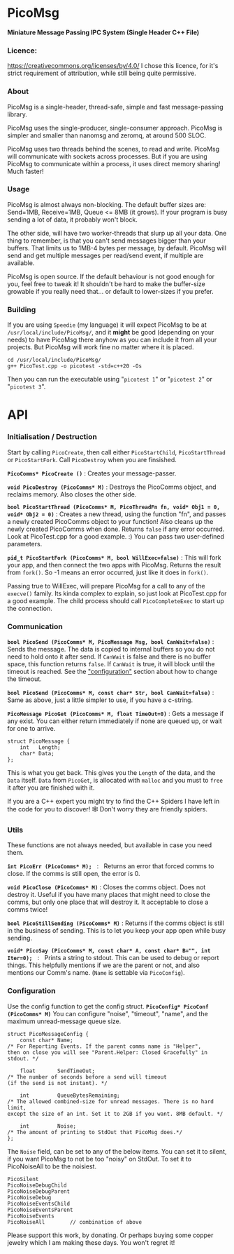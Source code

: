 # PicoMsg
**Miniature Message Passing IPC System (Single Header C++ File)**

### Licence:
https://creativecommons.org/licenses/by/4.0/ I chose this licence, for it's strict requirement of attribution, while still being quite permissive.

### About
PicoMsg is a single-header, thread-safe, simple and fast message-passing library.

PicoMsg uses the single-producer, single-consumer approach. PicoMsg is simpler and smaller than nanomsg and zeromq, at around 500 SLOC.

PicoMsg uses two threads behind the scenes, to read and write. PicoMsg will communicate with sockets across processes. But if you are using PicoMsg to communicate within a process, it uses direct memory sharing! Much faster!

### Usage

PicoMsg is almost always non-blocking. The default buffer sizes are: Send=1MB, Receive=1MB, Queue <= 8MB (it grows). If your program is busy sending a lot of data, it probably won't block.

The other side, will have two worker-threads that slurp up all your data. One thing to remember, is that you can't send messages bigger than your buffers. That limits us to 1MB-4 bytes per message, by default. PicoMsg will send and get multiple messages per read/send event, if multiple are available.

PicoMsg is open source. If the default behaviour is not good enough for you, feel free to tweak it! It shouldn't be hard to make the buffer-size growable if you really need that... or default to lower-sizes if you prefer.

### Building

If you are using `Speedie` (my language) it will expect PicoMsg to be at `/usr/local/include/PicoMsg/`, and it **might** be good (depending on your needs) to have PicoMsg there anyhow as you can include it from all your projects. But PicoMsg will work fine no matter where it is placed.

	cd /usr/local/include/PicoMsg/
	g++ PicoTest.cpp -o picotest -std=c++20 -Os

Then you can run the executable using "`picotest 1`" or "`picotest 2`" or "`picotest 3`".

# API

### Initialisation / Destruction

Start by calling `PicoCreate`, then call either `PicoStartChild`, `PicoStartThread` or `PicoStartFork`. Call `PicoDestroy` when you are finsished.

**`PicoComms* PicoCreate ()`**   :   Creates your message-passer.

**`void PicoDestroy (PicoComms* M)`**   :   Destroys the PicoComms object, and reclaims memory. Also closes the other side.

**`bool PicoStartThread (PicoComms* M, PicoThreadFn fn, void* Obj1 = 0, void* Obj2 = 0)`**   :   Creates a new thread, using the function "fn", and passes a newly created PicoComms object to your function! Also cleans up the newly created PicoComms when done. Returns `false` if any error occurred. Look at PicoTest.cpp for a good example. :) You can pass two user-defined parameters.

**`pid_t PicoStartFork (PicoComms* M, bool WillExec=false)`**   :   This will fork your app, and then connect the two apps with PicoMsg. Returns the result from `fork()`. So -1 means an error occurred, just like it does in `fork()`.

Passing true to WillExec, will prepare PicoMsg for a call to any of the `execve()` family. Its kinda complex to explain, so just look at PicoTest.cpp for a good example. The child process should call `PicoCompleteExec` to start up the connection.


### Communication

**`bool PicoSend (PicoComms* M, PicoMessage Msg, bool CanWait=false)`**   :   Sends the message. The data is copied to internal buffers so you do not need to hold onto it after send. If `CanWait` is false and there is no buffer space, this function returns `false`. If `CanWait` is true, it will block until the timeout is reached. See the ["configuration"](#Configuration) section about how to change the timeout.

**`bool PicoSend (PicoComms* M, const char* Str, bool CanWait=false)`**   :   Same as above, just a little simpler to use, if you have a c-string.

**`PicoMessage PicoGet (PicoComms* M, float TimeOut=0)`**   :   Gets a message if any exist. You can either return immediately if none are queued up, or wait for one to arrive.

    struct PicoMessage {
        int   Length;
        char* Data;
    };

This is what you get back. This gives you the `Length` of the data, and the `Data` itself. `Data` from `PicoGet`, is allocated with `malloc` and you must to `free` it after you are finished with it.

If you are a C++ expert you might try to find the C++ Spiders I have left in the code for you to discover! 🕸️ Don't worry they are friendly spiders.


### Utils

These functions are not always needed, but available in case you need them.

**`int PicoErr (PicoComms* M);`**   :   Returns an error that forced comms to close. If the comms is still open, the error is 0.

**`void PicoClose (PicoComms* M)`**   :   Closes the comms object. Does not destroy it. Useful if you have many places that might need to close the comms, but only one place that will destroy it. It acceptable to close a comms twice!

**`bool PicoStillSending (PicoComms* M)`**   :   Returns if the comms object is still in the business of sending. This is to let you keep your app open while busy sending.
    
**`void* PicoSay (PicoComms* M, const char* A, const char* B="", int Iter=0);`**   :   Prints a string to stdout. This can be used to debug or report things. This helpfully mentions if we are the parent or not, and also mentions our Comm's name. (`Name` is settable via `PicoConfig`).
    

### Configuration

Use the config function to get the config struct. **`PicoConfig* PicoConf (PicoComms* M)`** You can configure "noise", "timeout", "name", and the maximum unread-message queue size.


    struct PicoMessageConfig {
        const char* Name;
    /* For Reporting Events. If the parent comms name is "Helper",
    then on close you will see "Parent.Helper: Closed Gracefully" in stdout. */
        
        float       SendTimeOut;
    /* The number of seconds before a send will timeout
    (if the send is not instant). */

        int         QueueBytesRemaining;
    /* The allowed combined-size for unread messages. There is no hard limit,
    except the size of an int. Set it to 2GB if you want. 8MB default. */

        int         Noise;
	/* The amount of printing to StdOut that PicoMsg does.*/
    };

The `Noise` field, can be set to any of the below items. You can set it to silent, if you want PicoMsg to not be too "noisy" on StdOut. To set it to PicoNoiseAll to be the noisiest.

    PicoSilent
    PicoNoiseDebugChild	
    PicoNoiseDebugParent
    PicoNoiseDebug
    PicoNoiseEventsChild
    PicoNoiseEventsParent
    PicoNoiseEvents
    PicoNoiseAll        // combination of above


Please support this work, by donating. Or perhaps buying some copper jewelry which I am making these days. You won't regret it!

